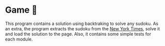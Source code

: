 # Game 🎲

This program contains a solution using backtraking to solve any sudoku. As an extra, the program extracts the sudoku from the [New York Times](https://www.nytimes.com/puzzles/sudoku/easy), solve it and load the solution to the page. Also, it contains some simple tests for each module.
